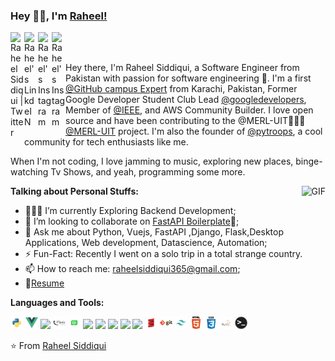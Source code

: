 ### Hey 👋🏽, I'm [Raheel!](https://raheelsiddiqui.com/)

<a href="https://twitter.com/rawheeel">
  <img align="left" alt="Raheel Siddiqui | Twitter" width="22px" src="https://cdn.jsdelivr.net/npm/simple-icons@v3/icons/twitter.svg" /> 
</a>
<a href="https://www.linkedin.com/in/rawheel/">
  <img align="left" alt="Raheel's LinkdeIN" width="22px" src="https://cdn.jsdelivr.net/npm/simple-icons@v3/icons/linkedin.svg" />
</a>
<a href="https://www.instagram.com/pytroops/">
  <img align="left" alt="Raheel's Instagram" width="22px" src="https://cdn.jsdelivr.net/npm/simple-icons@v3/icons/instagram.svg" />
</a>
<a href="https://www.facebook.com/raheel.ali.sid/">
  <img align="left" alt="Raheel's Instagram" width="22px" src="https://cdn.jsdelivr.net/npm/simple-icons@v3/icons/facebook.svg" />
</a>

<br />
<br />

Hey there, I'm Raheel Siddiqui, a Software Engineer from Pakistan with passion for software engineering 🚀. I'm a first [@GitHub campus Expert](https://githubcampus.expert/rawheel/) from Karachi, Pakistan, Former Google Developer Student Club Lead [@googledevelopers](https://developers.google.com/community/dsc), Member of [@IEEE](https://www.ieee.org/), and AWS Community Builder. I love open source and have been contributing to the @MERL-UIT👨🏽‍💼[@MERL-UIT](https://github.com/merledu) project. I'm also the founder of [@pytroops](https://www.youtube.com/pytroops), a cool community for tech enthusiasts like me.

When I'm not coding, I love jamming to music, exploring new places, binge-watching Tv Shows, and yeah, programming some more.



  <img align="right" alt="GIF" src="https://media.giphy.com/media/836HiJc7pgzy8iNXCn/giphy.gif" />
  
**Talking about Personal Stuffs:**

- 👨🏽‍🌱 I’m currently Exploring Backend Development; 
- 👯 I’m looking to collaborate on [FastAPI Boilerplate](https://github.com/rawheel/fastapi-boilerplate)🤝;
- 💬 Ask me about Python, Vuejs, FastAPI ,Django, Flask,Desktop Applications, Web development, Datascience, Automation;
- ⚡️ Fun-Fact: Recently I went on a solo trip in a total strange country. 
- 📫 How to reach me: raheelsiddiqui365@gmail.com;
- 📝[Resume](https://docs.google.com/document/d/1BAMzLdp9dHGznI_onSYY1ay0v1SPsld_ORfpVh6UgPE/export?format=pdf)

**Languages and Tools:**  

<code><img height="20" src="https://raw.githubusercontent.com/github/explore/80688e429a7d4ef2fca1e82350fe8e3517d3494d/topics/python/python.png"></code>
<code><img height="20" src="https://raw.githubusercontent.com/github/explore/80688e429a7d4ef2fca1e82350fe8e3517d3494d/topics/vue/vue.png"></code>
<code><img height="20" src="https://cdn.worldvectorlogo.com/logos/fastapi-1.svg"></code>
<code><img height="20" src="https://raw.githubusercontent.com/github/explore/80688e429a7d4ef2fca1e82350fe8e3517d3494d/topics/flask/flask.png"></code>
<code><img height="20" src="https://raw.githubusercontent.com/github/explore/80688e429a7d4ef2fca1e82350fe8e3517d3494d/topics/qt/qt.png"></code>
<code><img height="20" src="https://pandas.pydata.org/static/img/pandas_secondary.svg"></code>
<code><img height="20" src="https://user-images.githubusercontent.com/50221806/86498201-a8bd8680-bd39-11ea-9d08-66b610a8dc01.png"></code>
<code><img height="20" src="https://matplotlib.org/_static/logo2_compressed.svg"></code>
<code><img height="20" src="https://upload.wikimedia.org/wikipedia/commons/thumb/d/d5/Selenium_Logo.png/861px-Selenium_Logo.png"></code>
<code><img height="20" src="https://riscv.org/wp-content/uploads/2019/03/Tall-Logo.jpg"></code>
<code><img height="20" src="https://raw.githubusercontent.com/github/explore/80688e429a7d4ef2fca1e82350fe8e3517d3494d/topics/scala/scala.png"></code>
<code><img height="20" src="https://raw.githubusercontent.com/github/explore/80688e429a7d4ef2fca1e82350fe8e3517d3494d/topics/git/git.png"></code>
<code><img height="20" src="https://raw.githubusercontent.com/github/explore/80688e429a7d4ef2fca1e82350fe8e3517d3494d/topics/tailwind/tailwind.png"></code>
<code><img height="20" src="https://raw.githubusercontent.com/github/explore/80688e429a7d4ef2fca1e82350fe8e3517d3494d/topics/html/html.png"></code>
<code><img height="20" src="https://raw.githubusercontent.com/github/explore/5c058a388828bb5fde0bcafd4bc867b5bb3f26f3/topics/css/css.png"></code>
<code><img height="20" src="https://raw.githubusercontent.com/github/explore/80688e429a7d4ef2fca1e82350fe8e3517d3494d/topics/mysql/mysql.png"></code>
<code><img height="20" src="https://raw.githubusercontent.com/github/explore/80688e429a7d4ef2fca1e82350fe8e3517d3494d/topics/terminal/terminal.png"></code>


⭐️ From [Raheel Siddiqui](https://raheelsiddiqui.com)
